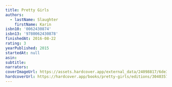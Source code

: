 ```yaml
---
title: Pretty Girls
authors:
  - lastName: Slaughter
    firstName: Karin
isbn10: '0062430874'
isbn13: '9780062430878'
finishedAt: 2016-08-22
rating: 3
yearPublished: 2015
startedAt: null
asin:
subtitle:
narrators:
coverImageUrl: https://assets.hardcover.app/external_data/24098817/6de37886864b89c8df2fcabd605cbf0e748fd36e.jpeg
hardcoverUrl: https://hardcover.app/books/pretty-girls/editions/30403575
---
```

